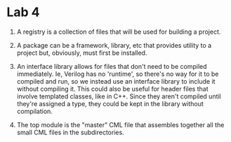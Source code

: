 # Lab 4

1) A registry is a collection of files that will be used for building a project.

2) A package can be a framework, library, etc that provides utility to a project but, obviously, must first be installed.

3) An interface library allows for files that don't need to be compiled immediately. Ie, Verilog has no 'runtime', so there's no way for it to be compiled and run, so we instead use an interface library to include it without compiling it. This could also be useful for header files that involve templated classes, like in C++. Since they aren't compiled until they're assigned a type, they could be kept in the library without compilation.

4) The top module is the "master" CML file that assembles together all the small CML files in the subdirectories.